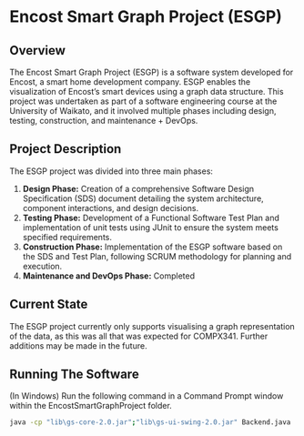 # Encost Smart Graph Project (ESGP)

## Overview

The Encost Smart Graph Project (ESGP) is a software system developed for Encost, a smart home development company. ESGP enables the visualization of Encost’s smart devices using a graph data structure. This project was undertaken as part of a software engineering course at the University of Waikato, and it involved multiple phases including design, testing, construction, and maintenance + DevOps.

## Project Description

The ESGP project was divided into three main phases:

1. **Design Phase:** Creation of a comprehensive Software Design Specification (SDS) document detailing the system architecture, component interactions, and design decisions.
2. **Testing Phase:** Development of a Functional Software Test Plan and implementation of unit tests using JUnit to ensure the system meets specified requirements.
3. **Construction Phase:** Implementation of the ESGP software based on the SDS and Test Plan, following SCRUM methodology for planning and execution.
4. **Maintenance and DevOps Phase:** Completed

## Current State
The ESGP project currently only supports visualising a graph representation of the data, as this was all that was expected for COMPX341. Further additions may be made in the future.

## Running The Software
(In Windows) Run the following command in a Command Prompt window within the EncostSmartGraphProject folder.
```bash
java -cp "lib\gs-core-2.0.jar";"lib\gs-ui-swing-2.0.jar" Backend.java
```

